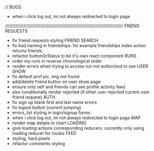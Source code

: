 // BUGS
- when i click log out, im not always redirected to login page

/////////////////////////////////////////////////////////////////////////////
FRIEND REQUESTS
- fix friend requests styling
FRIEND SEARCH
- fix bad naming in friendships. for example friendships index action returns friends
- refactor buttonOrStatus to be it's own react component
RUNS
- order my runs in reverse chronological order
- render errors when trying to access run not authorized to see
USER SHOW
- fix default prof pic. img not found
- add/delete friend button on user show page
- ensure only self and friends can see profile activity feed
- also conditionally render rejected (if other user rejected current user
  friend request)
AUTH
- fix sign up blank first and last name errors
- fix logout button (current jumping)
- errors_list styling in login/signup forms
- when i click log out, im not always redirected to login page
MAP
- render map details in chart
LOADING
- give loading actions corresponding reducers. currently only using loading reducer for routes
FEED
- styling, hard pixels
- refactor comments styling
